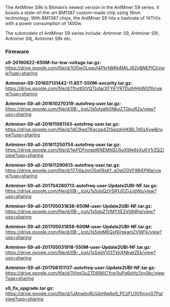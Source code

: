 The AntMiner S9k is Bitmain’s newest version in the AntMiner S9 series. It boasts a state-of-the-art BM1387 custom-made chip using 16nm technology. With BM1387 chips, the AntMiner S9 hits a hashrate of 14TH/s with a power consumption of 1400w.

The submodels of AntMiner S9 series include: Antminer S9, Antminer S9i, Antminer S9j, Antminer S9k etc.

<h3>Firmware</h3>

<b>s9-20160622-650M-for-low-voltage.tar.gz: </b>https://drive.google.com/file/d/1O0wOLqwJI4PkrNMIk4MjLJ62nBNEPICl/view?usp=sharing

<b>Antminer-S9-201607131442-11.85T-550M-security.tar.gz: </b>https://drive.google.com/file/d/11tvdGtVQTbdarXFYiFYR7DutHHpWGfIh/view?usp=sharing

<b>Antminer-S9-all-201610270319-autofreq-user.tar.gz: </b>https://drive.google.com/file/d/0B-_jcpU1s5dgalh0NkpZTGpuR2s/view?usp=sharing

<b>Antminer-S9-all-201611081143-autofreq-user.tar.gz: </b>https://drive.google.com/file/d/1dC9wd76gcpp4ZtSezdnhKlBL7d5sXywB/view?usp=sharing

<b>Antminer-S9-all-201611250754-autofreq-user.tar.gz: </b>https://drive.google.com/file/d/1wPDFnogeIKNEMNSU5oXWe6xXuKV1rZQZ/view?usp=sharing

<b>Antminer-S9-all-201611290613-autofreq-user.tar.gz: </b>https://drive.google.com/file/d/177i0aJmO5q09sKf_gOpIZ0VF9BjEP8Ie/view?usp=sharing

<b>Antminer-S9-all-201704280713-autofreq-user-Update2UBI-NF.tar.gz:</b> https://drive.google.com/file/d/0B-_jcpU1s5dgQzVSR1JGZjJJdWs/view?usp=sharing

<b>Antminer-S9-all-201705031838-650M-user-Update2UBI-NF.tar.gz:</b> https://drive.google.com/file/d/0B-_jcpU1s5dgZ1VMYXE2VldhRjg/view?usp=sharing

<b>Antminer-S9-all-201705031858-600M-user-Update2UBI-NF.tar.gz:</b> https://drive.google.com/file/d/0B-_jcpU1s5dgMEQxNVpkamZVWFk/view?usp=sharing

<b>Antminer-S9-all-201705031918-550M-user-Update2UBI-NF.tar.gz:</b> https://drive.google.com/file/d/0B-_jcpU1s5dgVVl3TkhXNkwtZEk/view?usp=sharing

<b>Antminer-S9-all-201708151137-autofreq-user-Update2UBI-NF.tar.gz: </b>https://drive.google.com/file/d/1VhqI3u27D6IMiCYnp1luPq6oHz7oy0kc/view?usp=sharing

<b>s9_fix_upgrade.tar.gz: </b>https://drive.google.com/file/d/1JAnwbvRUUpHIwAe9_PCzFU3VfmxyG7Pa/view?usp=sharing

